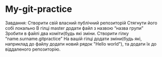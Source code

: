 # My-git-practice
Завдання: Створити свій власний публічний репозиторій Стягнути його собі локально В гілці master додати файл з назвою “назва групи”  Зробити в файлі два коміти(будь які зміни. Створити гілку “name.surname.gitpractice” На вашій гілці додати зміни(будь які, наприклад до файлу додати новий рядок "Hello world"), та додати їх до віддаленого репозиторію.
